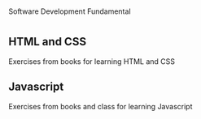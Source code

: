 #
Software Development Fundamental
#

## HTML and CSS

Exercises from books for learning HTML and CSS



## Javascript

Exercises from books and class for learning Javascript
